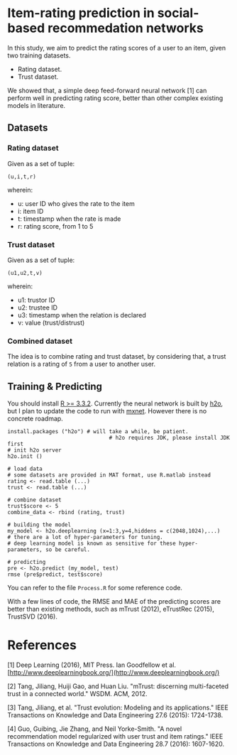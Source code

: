 # Item-rating prediction in social-based recommedation networks

In this study, we aim to predict the rating scores of a user to an item, given two training datasets.

- Rating dataset.
- Trust dataset.

We showed that, a simple deep feed-forward neural network [1] can perform well in predicting rating score, better than other complex existing models in literature.

## Datasets

### Rating dataset

Given as a set of tuple:

``(u,i,t,r)``


wherein:

- u: user ID who gives the rate to the item
- i: item ID
- t: timestamp when the rate is made
- r: rating score, from 1 to 5

### Trust dataset

Given as a set of tuple:

``(u1,u2,t,v)``

wherein:

- u1: trustor ID
- u2: trustee ID
- u3: timestamp when the relation is declared
- v: value (trust/distrust)

### Combined dataset

The idea is to combine rating and trust dataset, by considering that, a trust relation is a rating of ``5`` from a user to another user.

## Training & Predicting

You should install [R >= 3.3.2](r-project.org). Currently the neural network is built by [h2o](https://www.h2o.ai/), but I plan to update the code to run with [mxnet](http://vinhqdang.github.io/2017/03/23/deep-learning-in-r). However there is no concrete roadmap.

```{r}
install.packages ("h2o") # will take a while, be patient.
								# h2o requires JDK, please install JDK first
# init h2o server
h2o.init ()

# load data
# some datasets are provided in MAT format, use R.matlab instead
rating <- read.table (...)
trust <- read.table (...)

# combine dataset
trust$score <- 5
combine_data <- rbind (rating, trust)

# building the model
my_model <- h2o.deeplearning (x=1:3,y=4,hiddens = c(2048,1024),...)
# there are a lot of hyper-parameters for tuning. 
# deep learning model is known as sensitive for these hyper-parameters, so be careful.

# predicting
pre <- h2o.predict (my_model, test)
rmse (pre$predict, test$score)

```

You can refer to the file ``Process.R`` for some reference code.

With a few lines of code, the RMSE and MAE of the predicting scores are better than existing methods, such as mTrust (2012), eTrustRec (2015), TrustSVD (2016).

# References

[1] Deep Learning (2016), MIT Press. Ian Goodfellow et al. [http://www.deeplearningbook.org/](http://www.deeplearningbook.org/) 

[2] Tang, Jiliang, Huiji Gao, and Huan Liu. "mTrust: discerning multi-faceted trust in a connected world." WSDM. ACM, 2012.

[3] Tang, Jiliang, et al. "Trust evolution: Modeling and its applications." IEEE Transactions on Knowledge and Data Engineering 27.6 (2015): 1724-1738.

[4] Guo, Guibing, Jie Zhang, and Neil Yorke-Smith. "A novel recommendation model regularized with user trust and item ratings." IEEE Transactions on Knowledge and Data Engineering 28.7 (2016): 1607-1620.